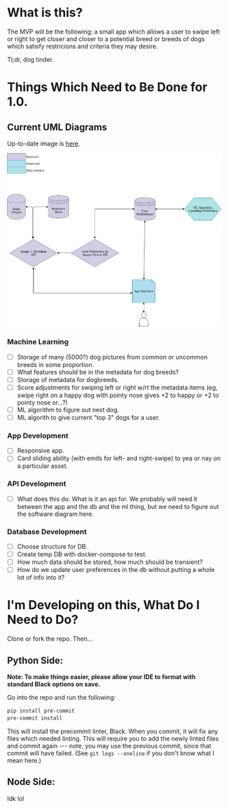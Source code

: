 # What is this?

The MVP will be the following: a small app which allows a user to swipe left or right to get closer and closer to a potential breed or breeds of dogs which satisfy restricions and criteria they may desire.

Tl;dr, dog tinder.

# Things Which Need to Be Done for 1.0.

## Current UML Diagrams
Up-to-date image is [here](https://drive.google.com/file/d/1ms-_3d8jwr2HgldPu0LXKj6-48fXoz6r/view?usp=sharing).

<img src="tinder-for-dogs.png"
     alt="tinder-for-dogs UML"
     width=500px />

### Machine Learning

- [ ] Storage of many (5000?) dog pictures from common or uncommon breeds in some proportion.
- [ ] What features should be in the metadata for dog breeds?
- [ ] Storage of metadata for dogbreeds.
- [ ] Score adjustments for swiping left or right w/rt the metadata items (eg, swipe right on a happy dog with pointy nose gives +2 to happy or +2 to pointy nose or...?)
- [ ] ML algorithm to figure out next dog.
- [ ] ML algorith to give current "top 3" dogs for a user.

### App Development

- [ ] Responsive app.
- [ ] Card sliding ability (with emits for left- and right-swipe) to yea or nay on a particular asset.

### API Development

- [ ] What does this do. What is it an api for. We probably will need it between the app and the db and the ml thing, but we need to figure out the software diagram here.

### Database Development

- [ ] Choose structure for DB.
- [ ] Create temp DB with docker-compose to test.
- [ ] How much data should be stored, how much should be transient?
- [ ] How do we update user preferences in the db without putting a whole lot of info into it?

# I'm Developing on this, What Do I Need to Do?

Clone or fork the repo. Then...

## Python Side:

**Note: To make things easier, please allow your IDE to format with standard Black options on save.**

Go into the repo and run the following:

```bash
pip install pre-commit
pre-commit install
```

This will install the precommit linter, Black. When you commit, it will fix any files which needed linting. This will require you to add the newly linted files and commit again --- note, you may use the previous commit, since that commit will have failed. (See `git logs --oneline` if you don't know what I mean here.)

## Node Side:

Idk lol

